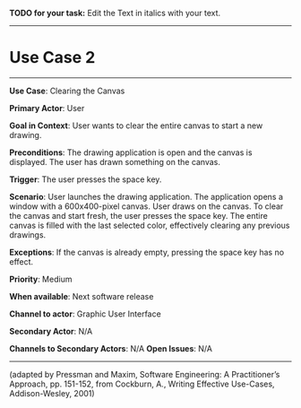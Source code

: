 **TODO for your task:** Edit the Text in italics with your text.

<hr>

# Use Case 2

<hr>

**Use Case**: Clearing the Canvas

**Primary Actor**: User

**Goal in Context**: User wants to clear the entire canvas to start a new drawing.

**Preconditions**: The drawing application is open and the canvas is displayed. The user has drawn something on the canvas.

**Trigger**: The user presses the space key.
  
**Scenario**:
User launches the drawing application.
The application opens a window with a 600x400-pixel canvas.
User draws on the canvas.
To clear the canvas and start fresh, the user presses the space key.
The entire canvas is filled with the last selected color, effectively clearing any previous drawings.
 
**Exceptions**: If the canvas is already empty, pressing the space key has no effect.

**Priority**: Medium

**When available**: Next software release

**Channel to actor**: Graphic User Interface

**Secondary Actor**: N/A

**Channels to Secondary Actors**: N/A
**Open Issues**: N/A

<hr>



(adapted by Pressman and Maxim, Software Engineering: A Practitioner’s Approach, pp. 151-152, from Cockburn,
A., Writing Effective Use-Cases, Addison-Wesley, 2001)
